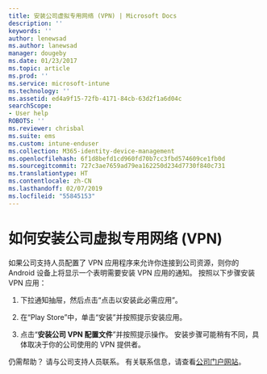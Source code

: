 ```yaml
---
title: 安装公司虚拟专用网络 (VPN) | Microsoft Docs
description: ''
keywords: ''
author: lenewsad
ms.author: lanewsad
manager: dougeby
ms.date: 01/23/2017
ms.topic: article
ms.prod: ''
ms.service: microsoft-intune
ms.technology: ''
ms.assetid: ed4a9f15-72fb-4171-84cb-63d2f1a6d04c
searchScope:
- User help
ROBOTS: ''
ms.reviewer: chrisbal
ms.suite: ems
ms.custom: intune-enduser
ms.collection: M365-identity-device-management
ms.openlocfilehash: 6f1d8befd1cd960fd70b7cc3fbd574609ce1fb0d
ms.sourcegitcommit: 727c3ae7659ad79ea162250d234d7730f840c731
ms.translationtype: HT
ms.contentlocale: zh-CN
ms.lasthandoff: 02/07/2019
ms.locfileid: "55845153"
---
```

# <a name="how-to-install-your-companys-virtual-private-network-vpn"></a>如何安装公司虚拟专用网络 (VPN)

如果公司支持人员配置了 VPN 应用程序来允许你连接到公司资源，则你的 Android 设备上将显示一个表明需要安装 VPN 应用的通知。 按照以下步骤安装 VPN 应用：

1.  下拉通知抽屉，然后点击“点击以安装此必需应用”。

2.  在“Play Store”中，单击“安装”并按照提示安装应用。

3.  点击“**安装公司 VPN 配置文件**”并按照提示操作。 安装步骤可能稍有不同，具体取决于你的公司使用的 VPN 提供者。


仍需帮助？ 请与公司支持人员联系。 有关联系信息，请查看[公司门户网站](https://go.microsoft.com/fwlink/?linkid=2010980)。
